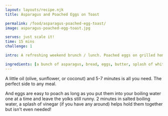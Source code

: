 ```yaml
---
layout: layouts/recipe.njk
title: Asparagus and Poached Eggs on Toast

permalink: /food/asparagus-poached-egg-toast/
image: asparagus-poached-egg-toast.jpg

serves: just scale it!
time: 15 mins
challenge: 1

intro: A refreshing weekend brunch / lunch. Poached eggs on grilled homemade bread with asparagus⁣. Asparagus is super simple to pan fry!⁣

ingredients: [a bunch of asparagus, bread, eggs, butter, splash of white wine vinegar, salt & pepper]
---
```

A little oil (olive, sunflower, or coconut) and 5-7 minutes is all you need. The perfect side to any meal⁣.

And eggs are easy to poach as long as you put them into your boiling water one at a time and leave the yolks still runny. 2 minutes in salted boiling water, a splash of vinegar (if you have any around) helps hold them together but isn't even needed!⁣